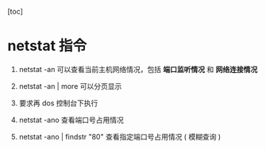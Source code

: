 [toc]

# netstat 指令

1. netstat -an    可以查看当前主机网络情况，包括 **端口监听情况** 和 **网络连接情况** 

2. netstat -an | more    可以分页显示

3. 要求再 dos 控制台下执行

   

4. netstat -ano  查看端口号占用情况

5. netstat -ano | findstr "80"   查看指定端口号占用情况 ( 模糊查询 )